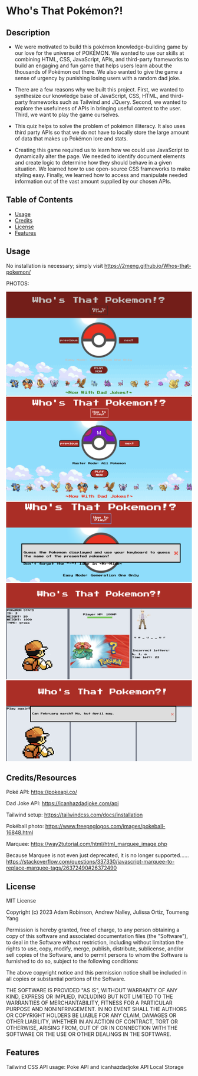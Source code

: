 # Who's That Pokémon?!

## Description

- We were motivated to build this pokémon knowledge-building game by our love for the universe of POKÉMON. We wanted to use our skills at combining HTML, CSS, JavaScript, APIs, and third-party frameworks to build an engaging and fun game that helps users learn about the thousands of Pokémon out there. We also wanted to give the game a sense of urgency by punishing losing users with a random dad joke. 

- There are a few reasons why we built this project. First, we wanted to synthesize our knowledge base of JavaScript, CSS, HTML, and third-party frameworks such as Tailwind and JQuery. Second, we wanted to explore the usefulness of APIs in bringing useful content to the user. Third, we want to play the game ourselves.

- This quiz helps to solve the problem of pokémon illiteracy. It also uses third party APIs so that we do not have to locally store the large amount of data that makes up Pokémon lore and stats. 

- Creating this game required us to learn how we could use JavaScript to dynamically alter the page. We needed to identify document elements and create logic to determine how they should behave in a given situation. We learned how to use open-source CSS frameworks to make styling easy. Finally, we learned how to access and manipulate needed information out of the vast amount supplied by our chosen APIs. 


## Table of Contents

- [Usage](#usage)
- [Credits](#credits)
- [License](#license)
- [Features](#features)


## Usage

No installation is necessary; simply visit https://2meng.github.io/Whos-that-pokemon/


PHOTOS:

![Landing Page](assets/photos/landingPage.png)
![Other difficulty modes](assets/photos/otherModes.png)
![How to play display](assets/photos/howToPlay.png)
![In-game view](assets/photos/inGame.png)
![End of game shot with Dad-joke](assets/photos/dadJoke-endGame.png)


## Credits/Resources

Poké API:
https://pokeapi.co/

Dad Joke API:
https://icanhazdadjoke.com/api

Tailwind setup:
https://tailwindcss.com/docs/installation

Pokéball photo:
https://www.freepnglogos.com/images/pokeball-16848.html

Marquee:
https://way2tutorial.com/html/html_marquee_image.php

Because Marquee is not even just deprecated, it is no longer supported......
https://stackoverflow.com/questions/337330/javascript-marquee-to-replace-marquee-tags/26372490#26372490


## License

MIT License

Copyright (c) 2023 Adam Robinson, Andrew Nalley, Julissa Ortiz, Toumeng Yang

Permission is hereby granted, free of charge, to any person obtaining a copy
of this software and associated documentation files (the "Software"), to deal
in the Software without restriction, including without limitation the rights
to use, copy, modify, merge, publish, distribute, sublicense, and/or sell
copies of the Software, and to permit persons to whom the Software is
furnished to do so, subject to the following conditions:

The above copyright notice and this permission notice shall be included in all
copies or substantial portions of the Software.

THE SOFTWARE IS PROVIDED "AS IS", WITHOUT WARRANTY OF ANY KIND, EXPRESS OR
IMPLIED, INCLUDING BUT NOT LIMITED TO THE WARRANTIES OF MERCHANTABILITY,
FITNESS FOR A PARTICULAR PURPOSE AND NONINFRINGEMENT. IN NO EVENT SHALL THE
AUTHORS OR COPYRIGHT HOLDERS BE LIABLE FOR ANY CLAIM, DAMAGES OR OTHER
LIABILITY, WHETHER IN AN ACTION OF CONTRACT, TORT OR OTHERWISE, ARISING FROM,
OUT OF OR IN CONNECTION WITH THE SOFTWARE OR THE USE OR OTHER DEALINGS IN THE
SOFTWARE.


## Features

Tailwind CSS
API usage: Poke API and icanhazdadjoke API
Local Storage
